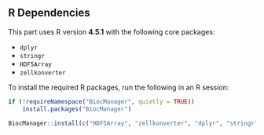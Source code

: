 ## R Dependencies

This part uses R version **4.5.1** with the following core packages:

- `dplyr`
- `stringr`
- `HDF5Array` 
- `zellkonverter` 

To install the required R packages, run the following in an R session:

```r
if (!requireNamespace("BiocManager", quietly = TRUE))
    install.packages("BiocManager")

BiocManager::install(c("HDF5Array", "zellkonverter", "dplyr", "stringr"))
